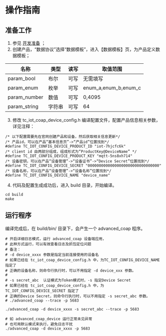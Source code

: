 # 操作指南
## 准备工作
1. 参见 [开发准备](https://github.com/tencentyun/tencent-cloud-iotsuite-embedded-c/blob/master/README.md) ；
2. 创建产品，“数据协议”选择“数据模板”，进入【数据模板】页，为产品定义数据模板；

| 名称         | 类型       | 读写       | 取值范围             |
| ----------   | ---------- | ---------- | ----------           |
| param_bool   | 布尔       | 可写       | 无需填写             |
| param_enum   | 枚举       | 可写       | enum_a,enum_b,enum_c |
| param_number | 数值       | 可写       | 0,4095               |
| param_string | 字符串     | 可写       | 64                   |

3. 修改 tc_iot_coap_device_config.h 编译配置文件，配置产品信息相关参数，详见注释：
```shell
/* 以下配置需要先在官网创建产品和设备，然后获取相关信息更新*/
/* 产品id，可以在产品“基本信息页”->“产品id”位置找到*/
#define TC_IOT_CONFIG_DEVICE_PRODUCT_ID "iot-7hjcfc6k"
/* client id 由两部分组成，组成形式为“ProductKey@DeviceName” */
#define TC_IOT_CONFIG_DEVICE_PRODUCT_KEY "mqtt-5ns8xh714"
/* 设备密钥，可以在产品“设备管理”->“设备证书”->“Device Secret”位置找到*/
#define TC_IOT_CONFIG_DEVICE_SECRET "00000000000000000000000000000000"
/* 设备名称，可以在产品“设备管理”->“设备名称”位置找到*/
#define TC_IOT_CONFIG_DEVICE_NAME "device_name"

```

4. 代码及配置生成成功后，进入 build 目录，开始编译。

```shell
cd build
make
```


## 运行程序
编译完成后，在 build/bin/ 目录下，会产生一个 advanced_coap 程序。

```shell
# 开启详细日志模式，运行 advanced_coap 设备端应用，
# 此种方式运行，可以有效查看日志及抓包定位问题
# 备注：
# -d device_xxxx 参数是指定当前连接使用的设备名
# 如果已经在 tc_iot_coap_device_config.h 中，为TC_IOT_CONFIG_DEVICE_NAME 指定了
# 正确的设备名称，则命令行执行时，可以不用指定 -d device_xxx 参数。
#
# -s secret_abc  认证模式为Token模式时，-s 指定Device Secret
# 如果已经在 tc_iot_coap_device_config.h 中，为TC_IOT_CONFIG_DEVICE_SECRET 指定了
# 正确的Device Secret，则命令行执行时，可以不用指定 -s secret_abc 参数。
# ./advanced_coap --trace -p 5683

./advanced_coap -d device_xxxx -s secret_abc --trace -p 5683

# 如 advanced_coap_device 运行正常未见异常
# 也可用默认模式来执行，避免日志干扰
./advanced_coap -d device_xxxx -p 5683

```


